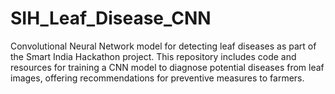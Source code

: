# SIH_Leaf_Disease_CNN
Convolutional Neural Network model for detecting leaf diseases as part of the Smart India Hackathon project. This repository includes code and resources for training a CNN model to diagnose potential diseases from leaf images, offering recommendations for preventive measures to farmers.
